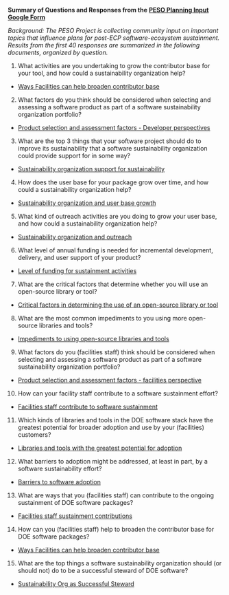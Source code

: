 **Summary of Questions and Responses from the** [**PESO Planning Input Google Form**](https://docs.google.com/forms/d/e/1FAIpQLSeQlOtqglU32x-yDtawSI8ldvZonudtK9BE3MIN1SoJtFPDbg/viewform)

_Background: The PESO Project is collecting community input on important topics that influence plans for post-ECP software-ecosystem sustainment.  Results from the first 40 responses are summarized in the following documents, organized by question._

1. What activities are you undertaking to grow the contributor base for your tool, and how could a sustainability organization help?
  - [Ways Facilities can help broaden contributor base](https://docs.google.com/document/d/1PAhO5fU2N_WJWWkXJbUhQ2BNnJdjsIRj15tI1-0ANq4/edit?usp=sharing)
2. What factors do you think should be considered when selecting and assessing a software product as part of a software sustainability organization portfolio?
  - [Product selection and assessment factors - Developer perspectives](https://docs.google.com/document/d/1q-zAMV6ZusIZbwgG5U9saYrj-esqCLK4tdWqDxCyIhg/edit?usp=sharing)
3. What are the top 3 things that your software project should do to improve its sustainability that a software sustainability organization could provide support for in some way?
  - [Sustainability organization support for sustainability](https://docs.google.com/document/d/1h4F7UAJLX9QEKMS98eJc7FKUfwt2sUhvvszv61ZrMmo/edit?usp=sharing)
4. How does the user base for your package grow over time, and how could a sustainability organization help?
  - [Sustainability organization and user base growth](https://docs.google.com/document/d/1YfVpy1KyFCnVc8Xe1TzU-nUWbVN2Un3fZ-1RO5_8wjE/edit?usp=sharing)
5. What kind of outreach activities are you doing to grow your user base, and how could a sustainability organization help?
  - [Sustainability organization and outreach](https://docs.google.com/document/d/18VyZ4pb1mPhY-M4Nh33H_oqBHFQDqu0qw4Ngb2Y_g2E/edit?usp=sharing)
6. What level of annual funding is needed for incremental development, delivery, and user support of your product?
  - [Level of funding for sustainment activities](https://docs.google.com/document/d/1AmUWwMRIxlQhGfp0bZ9WayMcoaDcT0UALBnUGxc58TA/edit?usp=sharing)
7. What are the critical factors that determine whether you will use an open-source library or tool?
  - [Critical factors in determining the use of an open-source library or tool](https://docs.google.com/document/d/1iEx28pIEmDssGr36k3Cg8BUm1zcgrJ-i8Nu7RpNSgKc/edit?usp=sharing)
8. What are the most common impediments to you using more open-source libraries and tools?
  - [Impediments to using open-source libraries and tools](https://docs.google.com/document/d/1K86UlwA_IKZT3tZIeaEfO_RYJSYFb_vXYjMltM0-kVw/edit?usp=sharing)
9. What factors do you (facilities staff) think should be considered when selecting and assessing a software product as part of a software sustainability organization portfolio?
  - [Product selection and assessment factors - facilities perspective](https://docs.google.com/document/d/1S6MM_L5szTPXUQ3sOydqot_Y2oognHUnT7EhoiQT49A/edit?usp=sharing)
10. How can your facility staff contribute to a software sustainment effort?
  - [Facilities staff contribute to software sustainment](https://docs.google.com/document/d/1Wxe09pza0mwejKNOCsn6hx8WaZvF3Hf28EatAruHHg0/edit?usp=sharing)
11. Which kinds of libraries and tools in the DOE software stack have the greatest potential for broader adoption and use by your (facilities) customers?
  - [Libraries and tools with the greatest potential for adoption](https://docs.google.com/document/d/1GxDA4GnzRXKWxoocmHOVrOQoLobitbMoQiynoYmCGbY/edit?usp=sharing)
12. What barriers to adoption might be addressed, at least in part, by a software sustainability effort?
  - [Barriers to software adoption](https://docs.google.com/document/d/1AurpnW6SzmeUFRsbmDViWGmxmWUqh1PLvWr4Znvg34A/edit?usp=sharing)
13. What are ways that you (facilities staff) can contribute to the ongoing sustainment of DOE software packages?
  - [Facilities staff sustainment contributions](https://docs.google.com/document/d/1lGM1bPBZKwgbNyrQ9CsTc0Ubhv_RXR4chBOrEqI_sZU/edit?usp=sharing)
14. How can you (facilities staff) help to broaden the contributor base for DOE software packages?
  - [Ways Facilities can help broaden contributor base](https://docs.google.com/document/d/1PAhO5fU2N_WJWWkXJbUhQ2BNnJdjsIRj15tI1-0ANq4/edit?usp=sharing)
15. What are the top things a software sustainability organization should (or should not) do to be a successful steward of DOE software?
  - [Sustainability Org as Successful Steward](https://docs.google.com/document/d/1qubS8uslMutQsZg0WGexk7HcqQgD0OtR9JHd2TZ5CJg/edit?usp=sharing)